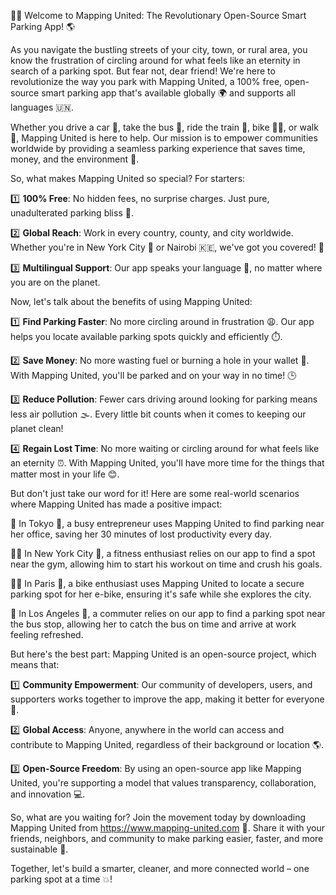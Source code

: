 🚗💨 Welcome to Mapping United: The Revolutionary Open-Source Smart Parking App! 🌎

As you navigate the bustling streets of your city, town, or rural area, you know the frustration of circling around for what feels like an eternity in search of a parking spot. But fear not, dear friend! We're here to revolutionize the way you park with Mapping United, a 100% free, open-source smart parking app that's available globally 🌍 and supports all languages 🇺🇳.

Whether you drive a car 🚗, take the bus 🚌, ride the train 🚂, bike 🚴‍♀️, or walk 👣, Mapping United is here to help. Our mission is to empower communities worldwide by providing a seamless parking experience that saves time, money, and the environment 💚.

So, what makes Mapping United so special? For starters:

1️⃣ **100% Free**: No hidden fees, no surprise charges. Just pure, unadulterated parking bliss 🙌.

2️⃣ **Global Reach**: Work in every country, county, and city worldwide. Whether you're in New York City 🗽️ or Nairobi 🇰🇪, we've got you covered! 🎉

3️⃣ **Multilingual Support**: Our app speaks your language 💬, no matter where you are on the planet.

Now, let's talk about the benefits of using Mapping United:

1️⃣ **Find Parking Faster**: No more circling around in frustration 😩. Our app helps you locate available parking spots quickly and efficiently ⏱️.

2️⃣ **Save Money**: No more wasting fuel or burning a hole in your wallet 💸. With Mapping United, you'll be parked and on your way in no time! 🕒

3️⃣ **Reduce Pollution**: Fewer cars driving around looking for parking means less air pollution 🌫️. Every little bit counts when it comes to keeping our planet clean!

4️⃣ **Regain Lost Time**: No more waiting or circling around for what feels like an eternity ⏰. With Mapping United, you'll have more time for the things that matter most in your life 😊.

But don't just take our word for it! Here are some real-world scenarios where Mapping United has made a positive impact:

🌆 In Tokyo 🗼️, a busy entrepreneur uses Mapping United to find parking near her office, saving her 30 minutes of lost productivity every day.

🏃‍♂️ In New York City 🗽️, a fitness enthusiast relies on our app to find a spot near the gym, allowing him to start his workout on time and crush his goals.

🚴‍♀️ In Paris 💃, a bike enthusiast uses Mapping United to locate a secure parking spot for her e-bike, ensuring it's safe while she explores the city.

🚌 In Los Angeles 🌴, a commuter relies on our app to find a parking spot near the bus stop, allowing her to catch the bus on time and arrive at work feeling refreshed.

But here's the best part: Mapping United is an open-source project, which means that:

1️⃣ **Community Empowerment**: Our community of developers, users, and supporters works together to improve the app, making it better for everyone 🤝.

2️⃣ **Global Access**: Anyone, anywhere in the world can access and contribute to Mapping United, regardless of their background or location 🌎.

3️⃣ **Open-Source Freedom**: By using an open-source app like Mapping United, you're supporting a model that values transparency, collaboration, and innovation 💻.

So, what are you waiting for? Join the movement today by downloading Mapping United from https://www.mapping-united.com 📲. Share it with your friends, neighbors, and community to make parking easier, faster, and more sustainable 🌟.

Together, let's build a smarter, cleaner, and more connected world – one parking spot at a time 💥!